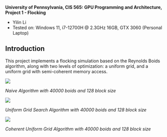 **University of Pennsylvania, CIS 565: GPU Programming and Architecture,
Project 1 - Flocking**

* Yilin Li 
* Tested on: Windows 11, i7-12700H @ 2.3GHz 16GB, GTX 3060 (Personal Laptop)

## Introduction
This project implements a flocking simulation based on the Reynolds Boids algorithm, along with two levels of optimization: a uniform grid, and a uniform grid with semi-coherent memory access.

![](images/Naive_40000boids.gif)

*Naive Algorithm with 40000 boids and 128 block size*

![](images/Unifrom_40000boids.gif)

*Uniform Grid Search Algorithm with 40000 boids and 128 block size*

![](images/Coherent_40000boids.gif)

*Coherent Uniform Grid Algorithm with 40000 boids and 128 block size*
